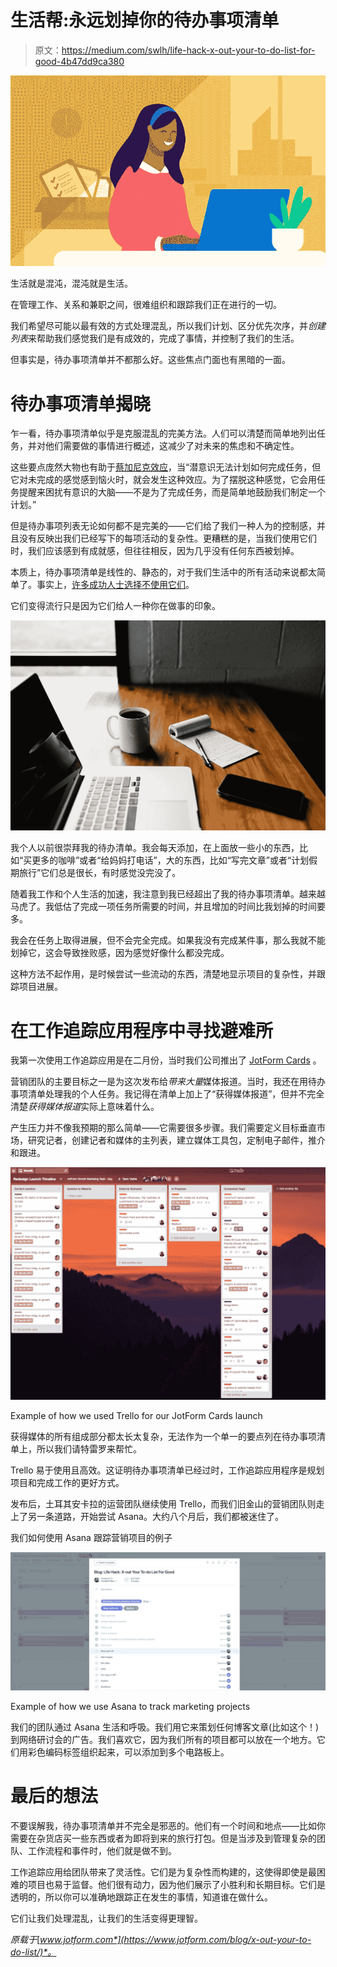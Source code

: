 # 生活帮:永远划掉你的待办事项清单

> 原文：<https://medium.com/swlh/life-hack-x-out-your-to-do-list-for-good-4b47dd9ca380>

![](img/c8c19ddf540164aea0429fb1275496de.png)

生活就是混沌，混沌就是生活。

在管理工作、关系和兼职之间，很难组织和跟踪我们正在进行的一切。

我们希望尽可能以最有效的方式处理混乱，所以我们计划、区分优先次序，并*创建列表*来帮助我们感觉我们是有成效的，完成了事情，并控制了我们的生活。

但事实是，待办事项清单并不都那么好。这些焦点门面也有黑暗的一面。

# 待办事项清单揭晓

乍一看，待办事项清单似乎是克服混乱的完美方法。人们可以清楚而简单地列出任务，并对他们需要做的事情进行概述，这减少了对未来的焦虑和不确定性。

这些要点庞然大物也有助于[蔡加尼克效应](https://blog.bufferapp.com/the-origin-of-the-to-do-list-and-how-to-design-one-that-works)，当“潜意识无法计划如何完成任务，但它对未完成的感觉感到恼火时，就会发生这种效应。为了摆脱这种感觉，它会用任务提醒来困扰有意识的大脑——不是为了完成任务，而是简单地鼓励我们制定一个计划。”

但是待办事项列表无论如何都不是完美的——它们给了我们一种人为的控制感，并且没有反映出我们已经写下的每项活动的复杂性。更糟糕的是，当我们使用它们时，我们应该感到有成就感，但往往相反，因为几乎没有任何东西被划掉。

本质上，待办事项清单是线性的、静态的，对于我们生活中的所有活动来说都太简单了。事实上，[许多成功人士选择不使用它们](https://www.jotform.com/blog/to-do-list-alternative/)。

它们变得流行只是因为它们给人一种你在做事的印象。

![](img/16604a165f3e02039ad538bf42fec9d2.png)

我个人以前很崇拜我的待办清单。我会每天添加，在上面放一些小的东西，比如“买更多的咖啡”或者“给妈妈打电话”，大的东西，比如“写完文章”或者“计划假期旅行”它们总是很长，有时感觉没完没了。

随着我工作和个人生活的加速，我注意到我已经超出了我的待办事项清单。越来越马虎了。我低估了完成一项任务所需要的时间，并且增加的时间比我划掉的时间要多。

我会在任务上取得进展，但不会完全完成。如果我没有完成某件事，那么我就不能划掉它，这会导致挫败感，因为感觉好像什么都没完成。

这种方法不起作用，是时候尝试一些流动的东西，清楚地显示项目的复杂性，并跟踪项目进展。

# 在工作追踪应用程序中寻找避难所

我第一次使用工作追踪应用是在二月份，当时我们公司推出了 [JotForm Cards](https://www.jotform.com/cards/) 。

营销团队的主要目标之一是为这次发布给*带来大量*媒体报道。当时，我还在用待办事项清单处理我的个人任务。我记得在清单上加上了“获得媒体报道”，但并不完全清楚*获得媒体报道*实际上意味着什么。

产生压力并不像我预期的那么简单——它需要很多步骤。我们需要定义目标垂直市场，研究记者，创建记者和媒体的主列表，建立媒体工具包，定制电子邮件，推介和跟进。

![](img/5d9ae2e87a03e64e892ebb886f589996.png)

Example of how we used Trello for our JotForm Cards launch

获得媒体的所有组成部分都太长太复杂，无法作为一个单一的要点列在待办事项清单上，所以我们请特雷罗来帮忙。

Trello 易于使用且高效。这证明待办事项清单已经过时，工作追踪应用程序是规划项目和完成工作的更好方式。

发布后，土耳其安卡拉的运营团队继续使用 Trello，而我们旧金山的营销团队则走上了另一条道路，开始尝试 Asana。大约八个月后，我们都被迷住了。

我们如何使用 Asana 跟踪营销项目的例子

![](img/8555710e792e0f2c8ce0a7a61b0c11a1.png)

Example of how we use Asana to track marketing projects

我们的团队通过 Asana 生活和呼吸。我们用它来策划任何博客文章(比如这个！)到网络研讨会的广告。我们喜欢它，因为我们所有的项目都可以放在一个地方。它们用彩色编码标签组织起来，可以添加到多个电路板上。

# 最后的想法

不要误解我，待办事项清单并不完全是邪恶的。他们有一个时间和地点——比如你需要在杂货店买一些东西或者为即将到来的旅行打包。但是当涉及到管理复杂的团队、工作流程和事件时，他们就是做不到。

工作追踪应用给团队带来了灵活性。它们是为复杂性而构建的，这使得即使是最困难的项目也易于监督。他们很有动力，因为他们展示了小胜利和长期目标。它们是透明的，所以你可以准确地跟踪正在发生的事情，知道谁在做什么。

它们让我们处理混乱，让我们的生活变得更理智。

*原载于*[*www.jotform.com*](https://www.jotform.com/blog/x-out-your-to-do-list/)*。*